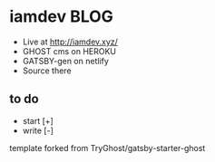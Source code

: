 # iamdev BLOG
* Live at http://iamdev.xyz/
* GHOST cms on HEROKU
* GATSBY-gen on netlify
* Source there

## to do
- start [+]
- write [-]

template forked from TryGhost/gatsby-starter-ghost
